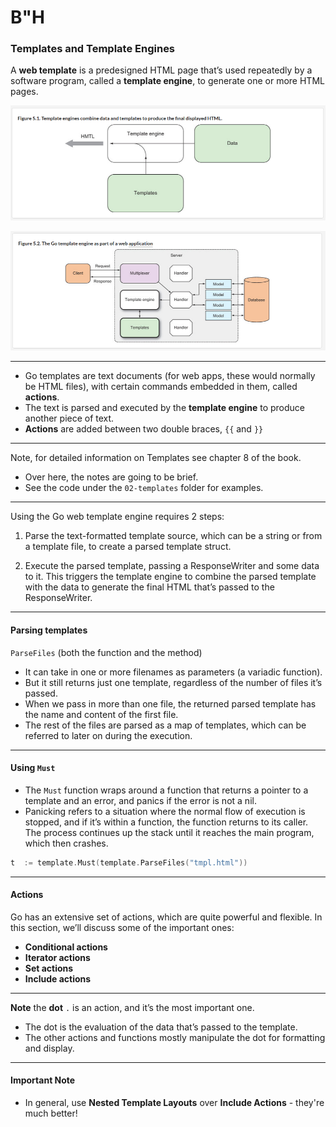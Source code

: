 # B"H



### Templates and Template Engines

A **web template** is a predesigned HTML page that’s used repeatedly by a software program, called a **template engine**, to generate one or more HTML pages. 

![](img/template-engine.png)

![](img/go-templates.png)

---

- Go templates are text documents (for web apps, these would normally be HTML files), with certain commands embedded in them, called **actions**.  
- The text is parsed and executed by the **template engine** to produce another piece of text. 
- **Actions** are added between two double braces, `{{` and `}}` 

---

Note, for detailed information on Templates see chapter 8 of the book.
- Over here, the notes are going to be brief.
- See the code under the `02-templates` folder for examples.

---

Using the Go web template engine requires 2 steps:

1.  Parse the text-formatted template source, which can be a string or from a template file, to create a parsed template struct.

2.  Execute the parsed template, passing a ResponseWriter and some data to it. This triggers the template engine to combine the parsed template with the data to generate the final HTML that’s passed to the ResponseWriter.

---

#### Parsing templates

`ParseFiles` (both the function and the method) 
- It can take in one or more filenames as parameters (a variadic function). 
- But it still returns just one template, regardless of the number of files it’s passed. 
- When we pass in more than one file, the returned parsed template has the name and content of the first file. 
- The rest of the files are parsed as a map of templates, which can be referred to later on during the execution. 

---

#### Using `Must`

- The `Must` function wraps around a function that returns a pointer to a template and an error, and panics if the error is not a nil. 
- Panicking refers to a situation where the normal flow of execution is stopped, and if it’s within a function, the function returns to its caller. The process continues up the stack until it reaches the main program, which then crashes.

```go
t  := template.Must(template.ParseFiles("tmpl.html"))
```

---

#### Actions

Go has an extensive set of actions, which are quite powerful and flexible. In this section, we’ll discuss some of the important ones:

- **Conditional actions**
- **Iterator actions**
- **Set actions**
- **Include actions**

---

**Note** the **dot** `.` is an action, and it’s the most important one. 
- The dot is the evaluation of the data that’s passed to the template. 
- The other actions and functions mostly manipulate the dot for formatting and display.


---

#### Important Note
- In general, use **Nested Template Layouts** over **Include Actions** - they're much better!

